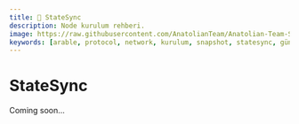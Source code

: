 ```yaml
---
title: 🔄 StateSync
description: Node kurulum rehberi.
image: https://raw.githubusercontent.com/AnatolianTeam/Anatolian-Team-Services/main/i18n/tr/docusaurus-plugin-content-docs/current/Mainnet/Cosmos-Ecosystem/arable-protocol/img/Arable-Service-Cover.jpg
keywords: [arable, protocol, network, kurulum, snapshot, statesync, güncelleme]
---
```


# StateSync

Coming soon...